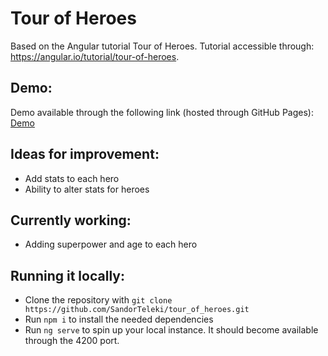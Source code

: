 # Tour of Heroes

Based on the Angular tutorial Tour of Heroes. Tutorial accessible through: https://angular.io/tutorial/tour-of-heroes.

## Demo:
Demo available through the following link (hosted through GitHub Pages): [Demo](https://sandorteleki.github.io/tour_of_heroes/)

## Ideas for improvement:
- Add stats to each hero
- Ability to alter stats for heroes

## Currently working:
- Adding superpower and age to each hero

## Running it locally:
- Clone the repository with `git clone https://github.com/SandorTeleki/tour_of_heroes.git`
- Run `npm i` to install the needed dependencies
- Run `ng serve` to spin up your local instance. It should become available through the 4200 port.
